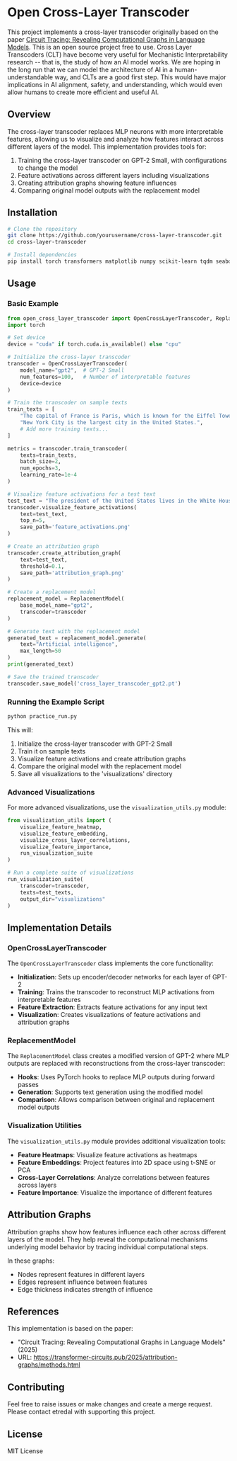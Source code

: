# Open Cross-Layer Transcoder

This project implements a cross-layer transcoder originally based on the paper [Circuit Tracing: Revealing Computational Graphs in Language Models](https://transformer-circuits.pub/2025/attribution-graphs/methods.html).  This is an open source project free to use.  Cross Layer Transcoders (CLT) have become very useful for Mechanistic Interpretability research -- that is, the study of how an AI model works.  We are hoping in the long run that we can model the architecture of AI in a human-understandable way, and CLTs are a good first step.  This would have major implications in AI alignment, safety, and understanding, which would even allow humans to create more efficient and useful AI. 

## Overview

The cross-layer transcoder replaces MLP neurons with more interpretable features, allowing us to visualize and analyze how features interact across different layers of the model. This implementation provides tools for:

1. Training the cross-layer transcoder on GPT-2 Small, with configurations to change the model
2. Feature activations across different layers including visualizations
3. Creating attribution graphs showing feature influences
4. Comparing original model outputs with the replacement model

## Installation

```bash
# Clone the repository
git clone https://github.com/yourusername/cross-layer-transcoder.git
cd cross-layer-transcoder

# Install dependencies
pip install torch transformers matplotlib numpy scikit-learn tqdm seaborn
```

## Usage

### Basic Example

```python
from open_cross_layer_transcoder import OpenCrossLayerTranscoder, ReplacementModel
import torch

# Set device
device = "cuda" if torch.cuda.is_available() else "cpu"

# Initialize the cross-layer transcoder
transcoder = OpenCrossLayerTranscoder(
    model_name="gpt2",  # GPT-2 Small
    num_features=100,   # Number of interpretable features
    device=device
)

# Train the transcoder on sample texts
train_texts = [
    "The capital of France is Paris, which is known for the Eiffel Tower.",
    "New York City is the largest city in the United States.",
    # Add more training texts...
]

metrics = transcoder.train_transcoder(
    texts=train_texts,
    batch_size=2,
    num_epochs=3,
    learning_rate=1e-4
)

# Visualize feature activations for a test text
test_text = "The president of the United States lives in the White House."
transcoder.visualize_feature_activations(
    text=test_text,
    top_n=5,
    save_path='feature_activations.png'
)

# Create an attribution graph
transcoder.create_attribution_graph(
    text=test_text,
    threshold=0.1,
    save_path='attribution_graph.png'
)

# Create a replacement model
replacement_model = ReplacementModel(
    base_model_name="gpt2",
    transcoder=transcoder
)

# Generate text with the replacement model
generated_text = replacement_model.generate(
    text="Artificial intelligence",
    max_length=50
)
print(generated_text)

# Save the trained transcoder
transcoder.save_model('cross_layer_transcoder_gpt2.pt')
```

### Running the Example Script

```bash
python practice_run.py
```

This will:
1. Initialize the cross-layer transcoder with GPT-2 Small
2. Train it on sample texts
3. Visualize feature activations and create attribution graphs
4. Compare the original model with the replacement model
5. Save all visualizations to the 'visualizations' directory

### Advanced Visualizations

For more advanced visualizations, use the `visualization_utils.py` module:

```python
from visualization_utils import (
    visualize_feature_heatmap,
    visualize_feature_embedding,
    visualize_cross_layer_correlations,
    visualize_feature_importance,
    run_visualization_suite
)

# Run a complete suite of visualizations
run_visualization_suite(
    transcoder=transcoder,
    texts=test_texts,
    output_dir="visualizations"
)
```

## Implementation Details

### OpenCrossLayerTranscoder

The `OpenCrossLayerTranscoder` class implements the core functionality:

- **Initialization**: Sets up encoder/decoder networks for each layer of GPT-2
- **Training**: Trains the transcoder to reconstruct MLP activations from interpretable features
- **Feature Extraction**: Extracts feature activations for any input text
- **Visualization**: Creates visualizations of feature activations and attribution graphs

### ReplacementModel

The `ReplacementModel` class creates a modified version of GPT-2 where MLP outputs are replaced with reconstructions from the cross-layer transcoder:

- **Hooks**: Uses PyTorch hooks to replace MLP outputs during forward passes
- **Generation**: Supports text generation using the modified model
- **Comparison**: Allows comparison between original and replacement model outputs

### Visualization Utilities

The `visualization_utils.py` module provides additional visualization tools:

- **Feature Heatmaps**: Visualize feature activations as heatmaps
- **Feature Embeddings**: Project features into 2D space using t-SNE or PCA
- **Cross-Layer Correlations**: Analyze correlations between features across layers
- **Feature Importance**: Visualize the importance of different features

## Attribution Graphs

Attribution graphs show how features influence each other across different layers of the model. They help reveal the computational mechanisms underlying model behavior by tracing individual computational steps.

In these graphs:
- Nodes represent features in different layers
- Edges represent influence between features
- Edge thickness indicates strength of influence

## References

This implementation is based on the paper:
- "Circuit Tracing: Revealing Computational Graphs in Language Models" (2025)
- URL: https://transformer-circuits.pub/2025/attribution-graphs/methods.html

## Contributing

Feel free to raise issues or make changes and create a merge request.  Please contact etredal with supporting this project.

## License

MIT License
